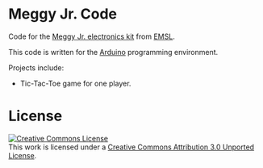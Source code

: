 Meggy Jr. Code
==============

Code for the [Meggy Jr. electronics kit](http://www.evilmadscientist.com/2008/meggy-jr-rgb/) from [EMSL](http://www.evilmadscientist.com/).

This code is written for the [Arduino](http://www.arduino.cc/) programming environment.  

Projects include:
- Tic-Tac-Toe game for one player.

License
=======

<a rel="license" href="http://creativecommons.org/licenses/by/3.0/"><img alt="Creative Commons License" style="border-width:0" src="http://i.creativecommons.org/l/by/3.0/88x31.png" /></a><br />This work is licensed under a <a rel="license" href="http://creativecommons.org/licenses/by/3.0/">Creative Commons Attribution 3.0 Unported License</a>.